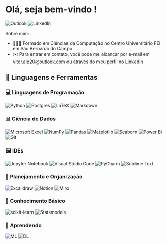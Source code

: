 # **Olá, seja bem-vindo !**

![Outlook](https://img.shields.io/badge/Microsoft_Outlook-0078D4?style=for-the-badge&logo=microsoft-outlook&logoColor=white) ![LinkedIn](https://img.shields.io/badge/linkedin-%230077B5.svg?style=for-the-badge&logo=linkedin&logoColor=white)

Sobre mim: 
- 🙋🏻‍♂️ Formado em Ciências da Computação no Centro Universitário FEI em São Bernardo do Campo
- ✉️ Para entrar em contato, você pode me alcançar por e-mail em vitor.alp20@outlook.com ou através do meu perfil no [LinkedIn](https://www.linkedin.com/in/vitor-augusto-lemes-274a70229/)

## 🚀 **Linguagens e Ferramentas**
### 💻 Linguagens de Programação
![Python](https://img.shields.io/badge/python-3670A0?style=for-the-badge&logo=python&logoColor=ffdd54)  ![Postgres](https://img.shields.io/badge/postgres-%23316192.svg?style=for-the-badge&logo=postgresql&logoColor=white) ![LaTeX](https://img.shields.io/badge/latex-%23008080.svg?style=for-the-badge&logo=latex&logoColor=white) ![Markdown](https://img.shields.io/badge/markdown-%23000000.svg?style=for-the-badge&logo=markdown&logoColor=white)

### 📊 Ciência de Dados
![Microsoft Excel](https://img.shields.io/badge/Microsoft_Excel-217346?style=for-the-badge&logo=microsoft-excel&logoColor=white) ![NumPy](https://img.shields.io/badge/numpy-%23013243.svg?style=for-the-badge&logo=numpy&logoColor=white) ![Pandas](https://img.shields.io/badge/pandas-%23150458.svg?style=for-the-badge&logo=pandas&logoColor=white) ![Matplotlib](https://img.shields.io/badge/Matplotlib-%23ffffff.svg?style=for-the-badge&logo=Matplotlib&logoColor=black) ![Seaborn](https://img.shields.io/badge/Seaborn-%2300bfae.svg?style=for-the-badge&logo=Seaborn&logoColor=white) ![Power Bi](https://img.shields.io/badge/power_bi-F2C811?style=for-the-badge&logo=powerbi&logoColor=black) ![Git](https://img.shields.io/badge/git-%23F05033.svg?style=for-the-badge&logo=git&logoColor=white)

### 🖼️ IDEs
![Jupyter Notebook](https://img.shields.io/badge/jupyter-%23FA0F00.svg?style=for-the-badge&logo=jupyter&logoColor=white) ![Visual Studio Code](https://img.shields.io/badge/Visual%20Studio%20Code-0078d7.svg?style=for-the-badge&logo=visual-studio-code&logoColor=white) ![PyCharm](https://img.shields.io/badge/pycharm-143?style=for-the-badge&logo=pycharm&logoColor=black&color=black&labelColor=green) ![Sublime Text](https://img.shields.io/badge/sublime_text-%23575757.svg?style=for-the-badge&logo=sublime-text&logoColor=important)

### 📖 Planejamento e Organização
![Excalidraw](https://img.shields.io/badge/Excalidraw-%23D3A6F4.svg?style=for-the-badge&logo=Excalidraw&logoColor=white) ![Notion](https://img.shields.io/badge/Notion-%23000000.svg?style=for-the-badge&logo=notion&logoColor=white) ![Miro](https://img.shields.io/badge/Miro-%23FFD700.svg?style=for-the-badge&logo=Miro&logoColor=black)

### 🐤 Conhecimento Básico
![scikit-learn](https://img.shields.io/badge/scikit--learn-%23F7931E.svg?style=for-the-badge&logo=scikit-learn&logoColor=white) ![Statsmodels](https://img.shields.io/badge/Statsmodels-%23A9A9A9.svg?style=for-the-badge&logo=statsmodels&logoColor=white)

### 🐣 Aprendendo 
![ML](https://img.shields.io/badge/ML-%2300bfae.svg?style=for-the-badge&logo=Machine%20Learning&logoColor=white) ![DL](https://img.shields.io/badge/DL-%23FFB6C1.svg?style=for-the-badge&logo=Deep%20Learning&logoColor=white)



